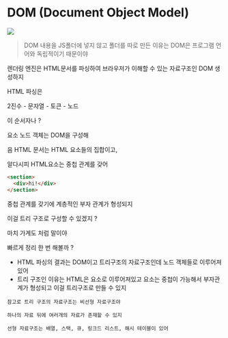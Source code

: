 # DOM (Document Object Model)

<img src='https://miro.medium.com/max/1400/1*pHvIYNV2BqYQSSrq96kaRw.png'>

> DOM 내용을 JS폴더에 넣지 않고 폴더를 따로 만든 이유는 DOM은 프로그램 언어와 독립적이기 때문이야 


렌더링 엔진은 HTML문서를 파싱하여 브라우저가 이해할 수 있는 자료구조인 DOM 생성하지 

HTML 파싱은  

2진수 - 문자열 - 토큰 - 노드   

이 순서자나 ?  

요소 노드 객체는 DOM을 구성해   

음 HTML 문서는 HTML 요소들의 집합이고,  

알다시피 HTML요소는 중첩 관계를 갖어   

``` html
<section>
  <div>hi!</div>
</section>
```

중첩 관계를 갖기에 계층적인 부자 관계가 형성되지  

이걸 트리 구조로 구성할 수 있겠지 ?  

마치 가계도 처럼 말이야  

빠르게 정리 한 번 해볼까 ?  

- HTML 파싱의 결과는 DOM이고 트리구조의 자료구조인데 노드 객체들로 이루어져 있어
- 트리 구조인 이유는 HTML은 요소로 이루어져있고 요소는 중첩이 가능해서 부자관계가 형성되고 이걸 트리구조로 만들 수 있지  

```
참고로 트리 구조의 자료구조는 비선형 자료구조야

하나의 자료 뒤에 여러개의 자료가 존재할 수 있지

선형 자료구조는 배열, 스택, 큐, 링크드 리스트, 해시 테이블이 있어 
```